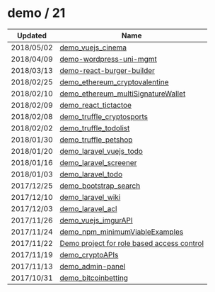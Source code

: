 
  # demo / 21

  | Updated    | Name                                                                                                |
| ---------- | --------------------------------------------------------------------------------------------------- |
| 2018/05/02 | [demo_vuejs_cinema](https://github.com/marcpre/demo_vuejs_cinema)                                   |
| 2018/04/09 | [demo-wordpress-uni-mgmt](https://github.com/marcpre/demo-wordpress-uni-mgmt)                       |
| 2018/03/13 | [demo-react-burger-builder](https://github.com/marcpre/demo-react-burger-builder)                   |
| 2018/02/25 | [demo_ethereum_cryptovalentine](https://github.com/marcpre/demo_ethereum_cryptovalentine)           |
| 2018/02/10 | [demo_ethereum_multiSignatureWallet](https://github.com/marcpre/demo_ethereum_multiSignatureWallet) |
| 2018/02/09 | [demo_react_tictactoe](https://github.com/marcpre/demo_react_tictactoe)                             |
| 2018/02/08 | [demo_truffle_cryptosports](https://github.com/marcpre/demo_truffle_cryptosports)                   |
| 2018/02/02 | [demo_truffle_todolist](https://github.com/marcpre/demo_truffle_todolist)                           |
| 2018/01/30 | [demo_truffle_petshop](https://github.com/marcpre/demo_truffle_petshop)                             |
| 2018/01/20 | [demo_laravel_vuejs_todo](https://github.com/marcpre/demo_laravel_vuejs_todo)                       |
| 2018/01/16 | [demo_laravel_screener](https://github.com/marcpre/demo_laravel_screener)                           |
| 2018/01/03 | [demo_laravel_todo](https://github.com/marcpre/demo_laravel_todo)                                   |
| 2017/12/25 | [demo_bootstrap_search](https://github.com/marcpre/demo_bootstrap_search)                           |
| 2017/12/10 | [demo_laravel_wiki](https://github.com/marcpre/demo_laravel_wiki)                                   |
| 2017/12/03 | [demo_laravel_acl](https://github.com/marcpre/demo_laravel_acl)                                     |
| 2017/11/26 | [demo_vuejs_imgurAPI](https://github.com/marcpre/demo_vuejs_imgurAPI)                               |
| 2017/11/24 | [demo_npm_minimumViableExamples](https://github.com/marcpre/demo_npm_minimumViableExamples)         |
| 2017/11/22 | [Demo project for role based access control](https://github.com/marcpre/demo_npm_rbac)              |
| 2017/11/19 | [demo_cryptoAPIs](https://github.com/marcpre/demo_cryptoAPIs)                                       |
| 2017/11/13 | [demo_admin-panel](https://github.com/marcpre/demo_admin-panel)                                     |
| 2017/10/31 | [demo_bitcoinbetting](https://github.com/marcpre/demo_bitcoinbetting)                               |
  